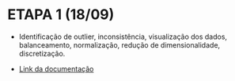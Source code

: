 <h1> <strong> ETAPA 1 (18/09) </strong> </h1>

- Identificação de outlier, inconsistência, visualização dos dados, balanceamento, normalização, redução de dimensionalidade, discretização.

- [Link da documentação](https://www.overleaf.com/1528971434yqygnbfyryrd)
